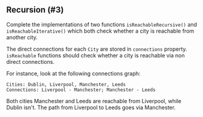 ## Recursion (#3)

Complete the implementations of two functions `isReachableRecursive()` and 
`isReachableIterative()` which both check whether a city is reachable from 
another city.

The direct connections for each `City` are stored in `connections` property.
`isReachable` functions should check whether a city is reachable via non
direct connections. 

For instance, look at the following connections graph:

```text
Cities: Dublin, Liverpool, Manchester, Leeds
Connections: Liverpool - Manchester; Manchester - Leeds
```

Both cities Manchester and Leeds are reachable from Liverpool, while Dublin isn't.
The path from Liverpool to Leeds goes via Manchester.
